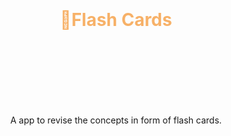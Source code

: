 <h1 align="center" style="color:#F7B168;"><br><br>🎴Flash Cards<br><br><br></h1>

<br><br>

<p align="center">A app to revise the concepts in form of flash cards.</p>

<br><br>
-----